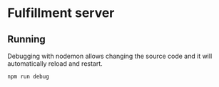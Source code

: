 # Fulfillment server

## Running
Debugging with nodemon allows changing the source code and it will automatically reload and restart.

    npm run debug
